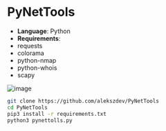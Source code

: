 # PyNetTools

- **Language**: Python
- **Requirements**:
- requests
- colorama
- python-nmap
- python-whois
- scapy

![image](https://github.com/user-attachments/assets/cc707845-4e5e-435c-aece-547ad07c57ee)

```bash
git clone https://github.com/alekszdev/PyNetTools
cd PyNetTools
pip3 install -r requirements.txt
python3 pynettolls.py
